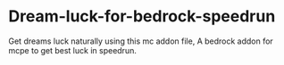 # Dream-luck-for-bedrock-speedrun
Get dreams luck naturally using this mc addon file, A bedrock addon for mcpe to get best luck in speedrun.
